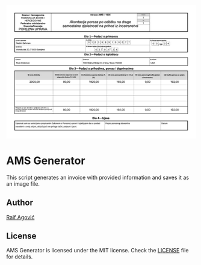 <p align="center">
  <img src="ams_form_example.jpg"/>
</p>

# AMS Generator

This script generates an invoice with provided information and saves it as an image file.


## Author
[Raif Agović](https://twitter.com/raifagovic)

## License
AMS Generator is licensed under the MIT license. Check the [LICENSE](https://github.com/raifagovic/ams-generator/blob/main/LICENSE) file for details.
